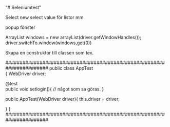 "# Seleniumtest" 


Select new select value för listor mm

popup fönster 

ArrayList<String> windows = new arrayList<String>(driver.getWindowHandles());
driver.switchTo.window(windows,get(0))

Skapa en construktor till classen som tex.

#######################################################################
public class AppTest   
{
WebDriver driver;	
	
@test	
public void setlogin(){
	// något som sa göras.
}


public AppTest(WebDriver driver){
	this.driver = driver;
	
}
}
#######################################################################